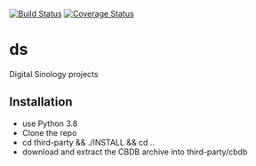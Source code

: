 [![Build Status](https://travis-ci.com/julienbaley/ds.svg?branch=master)](https://travis-ci.com/julienbaley/ds)
[![Coverage Status](https://coveralls.io/repos/github/julienbaley/ds/badge.svg?branch=master&service=github)](https://coveralls.io/github/julienbaley/ds?branch=master)

# ds
Digital Sinology projects

## Installation
- use Python 3.8
- Clone the repo
- cd third-party && ./INSTALL && cd ..
- download and extract the CBDB archive into third-party/cbdb
